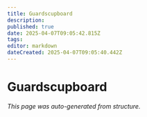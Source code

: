 ```yaml
---
title: Guardscupboard
description: 
published: true
date: 2025-04-07T09:05:42.815Z
tags: 
editor: markdown
dateCreated: 2025-04-07T09:05:40.442Z
---
```


# Guardscupboard

*This page was auto-generated from structure.*